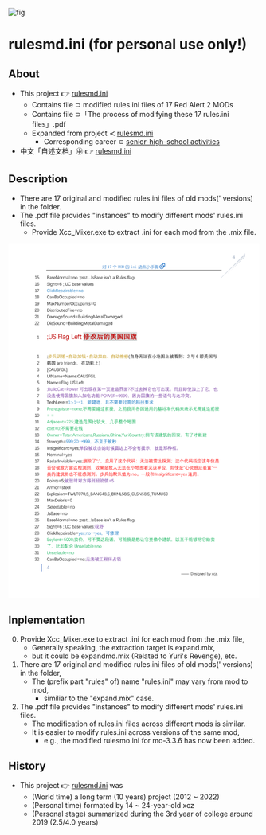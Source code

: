 ![fig](https://raw.githubusercontent.com/ChenZhu-Xie/rulesmd.ini/master/img/cover.png "The『effect』of modified『rulesmo.ini』in『Mental Omega 3.3.6』")

# rulesmd.ini (for personal use only!)

## About
* This project 👉 [rulesmd.ini](https://github.com/ChenZhu-Xie/rulesmd.ini)
    * Contains file ⊃ modified rules.ini files of 17 Red Alert 2 MODs
    * Contains file ⊃「The process of modifying these 17 rules.ini files」.pdf
    * Expanded from project ≺ [rulesmd.ini](https://github.com/ChenZhu-Xie/senior-high-school_activities/tree/master/2__2.2__rulesmd.ini__1.0_year)
        * Corresponding career ⊂ [senior-high-school activities](https://github.com/ChenZhu-Xie/senior-high-school_activities)
* 中文「自述文档」㊥ 👉 [rulesmd.ini](https://gitee.com/ChenZhu-Xie/rulesmd.ini)

## Description
* There are 17 original and modified rules.ini files of old mods(' versions) in the folder.
* The .pdf file provides "instances" to modify different mods' rules.ini files.
    * Provide Xcc_Mixer.exe to extract .ini for each mod from the .mix file.

![fig](https://raw.githubusercontent.com/ChenZhu-Xie/rulesmd.ini/master/img/cover2.png "The『US flag』Code in『rulesmd.ini』")

## Inplementation
0. Provide Xcc_Mixer.exe to extract .ini for each mod from the .mix file,  
    * Generally speaking, the extraction target is expand.mix,
    * but it could be expandmd.mix (Related to Yuri's Revenge), etc.
1. There are 17 original and modified rules.ini files of old mods(' versions) in the folder,  
    * The (prefix part "rules" of) name "rules.ini" may vary from mod to mod,
        * similiar to the "expand.mix" case.
2. The .pdf file provides "instances" to modify different mods' rules.ini files.
    * The modification of rules.ini files across different mods is similar.
    * It is easier to modify rules.ini across versions of the same mod,
        * e.g., the modified rulesmo.ini for mo-3.3.6 has now been added.

## History
* This project 👉 [rulesmd.ini](https://github.com/ChenZhu-Xie/rulesmd.ini) was
    * (World time) a long term (10 years) project (2012 ~ 2022)
    * (Personal time) formated by 14 ~ 24-year-old xcz
    * (Personal stage) summarized during the 3rd year of college around 2019 (2.5/4.0 years)

<!-- ## Software Architecture
Software architecture description

## Installation

1.  xxxx
2.  xxxx
3.  xxxx

## Instructions

1.  xxxx
2.  xxxx
3.  xxxx

## Contribution

1.  Fork the repository
2.  Create Feat_xxx branch
3.  Commit your code
4.  Create Pull Request


## Gitee Feature

1.  You can use Readme\_XXX.md to support different languages, such as Readme\_en.md, Readme\_zh.md
2.  Gitee blog [blog.gitee.com](https://blog.gitee.com)
3.  Explore open source project [https://gitee.com/explore](https://gitee.com/explore)
4.  The most valuable open source project [GVP](https://gitee.com/gvp)
5.  The manual of Gitee [https://gitee.com/help](https://gitee.com/help)
6.  The most popular members  [https://gitee.com/gitee-stars/](https://gitee.com/gitee-stars/) -->
